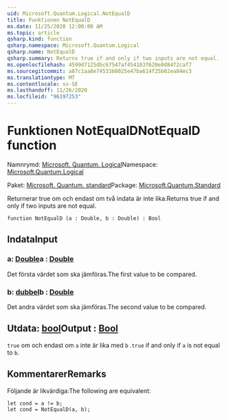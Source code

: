 ```yaml
---
uid: Microsoft.Quantum.Logical.NotEqualD
title: Funktionen NotEqualD
ms.date: 11/25/2020 12:00:00 AM
ms.topic: article
qsharp.kind: function
qsharp.namespace: Microsoft.Quantum.Logical
qsharp.name: NotEqualD
qsharp.summary: Returns true if and only if two inputs are not equal.
ms.openlocfilehash: 4599d7125dbc67547af454183f620e8d84f2caf7
ms.sourcegitcommit: a87c1aa8e7453360025e47ba614f25b02ea84ec3
ms.translationtype: MT
ms.contentlocale: sv-SE
ms.lasthandoff: 11/26/2020
ms.locfileid: "96197253"
---
```

# <a name="notequald-function"></a><span data-ttu-id="a2f93-102">Funktionen NotEqualD</span><span class="sxs-lookup"><span data-stu-id="a2f93-102">NotEqualD function</span></span>

<span data-ttu-id="a2f93-103">Namnrymd: [Microsoft. Quantum. Logical](xref:Microsoft.Quantum.Logical)</span><span class="sxs-lookup"><span data-stu-id="a2f93-103">Namespace: [Microsoft.Quantum.Logical](xref:Microsoft.Quantum.Logical)</span></span>

<span data-ttu-id="a2f93-104">Paket: [Microsoft. Quantum. standard](https://nuget.org/packages/Microsoft.Quantum.Standard)</span><span class="sxs-lookup"><span data-stu-id="a2f93-104">Package: [Microsoft.Quantum.Standard](https://nuget.org/packages/Microsoft.Quantum.Standard)</span></span>


<span data-ttu-id="a2f93-105">Returnerar true om och endast om två indata är inte lika.</span><span class="sxs-lookup"><span data-stu-id="a2f93-105">Returns true if and only if two inputs are not equal.</span></span>

```qsharp
function NotEqualD (a : Double, b : Double) : Bool
```


## <a name="input"></a><span data-ttu-id="a2f93-106">Indata</span><span class="sxs-lookup"><span data-stu-id="a2f93-106">Input</span></span>

### <a name="a--double"></a><span data-ttu-id="a2f93-107">a: [Double](xref:microsoft.quantum.lang-ref.double)</span><span class="sxs-lookup"><span data-stu-id="a2f93-107">a : [Double](xref:microsoft.quantum.lang-ref.double)</span></span>

<span data-ttu-id="a2f93-108">Det första värdet som ska jämföras.</span><span class="sxs-lookup"><span data-stu-id="a2f93-108">The first value to be compared.</span></span>


### <a name="b--double"></a><span data-ttu-id="a2f93-109">b: [dubbel](xref:microsoft.quantum.lang-ref.double)</span><span class="sxs-lookup"><span data-stu-id="a2f93-109">b : [Double](xref:microsoft.quantum.lang-ref.double)</span></span>

<span data-ttu-id="a2f93-110">Det andra värdet som ska jämföras.</span><span class="sxs-lookup"><span data-stu-id="a2f93-110">The second value to be compared.</span></span>



## <a name="output--bool"></a><span data-ttu-id="a2f93-111">Utdata: [bool](xref:microsoft.quantum.lang-ref.bool)</span><span class="sxs-lookup"><span data-stu-id="a2f93-111">Output : [Bool](xref:microsoft.quantum.lang-ref.bool)</span></span>

<span data-ttu-id="a2f93-112">`true` om och endast om `a` inte är lika med `b` .</span><span class="sxs-lookup"><span data-stu-id="a2f93-112">`true` if and only if `a` is not equal to `b`.</span></span>

## <a name="remarks"></a><span data-ttu-id="a2f93-113">Kommentarer</span><span class="sxs-lookup"><span data-stu-id="a2f93-113">Remarks</span></span>

<span data-ttu-id="a2f93-114">Följande är likvärdiga:</span><span class="sxs-lookup"><span data-stu-id="a2f93-114">The following are equivalent:</span></span>

```Q#
let cond = a != b;
let cond = NotEqualD(a, b);
```
